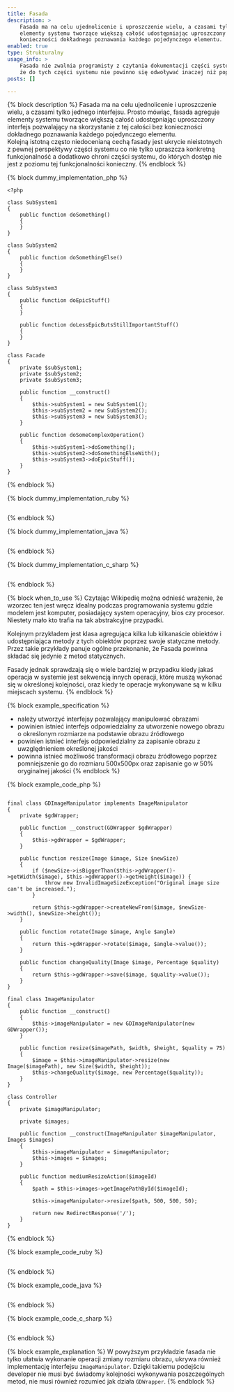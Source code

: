 ```yaml
---
title: Fasada
description: >
    Fasada ma na celu ujednolicenie i uproszczenie wielu, a czasami tylko jednego interfejsu. Prosto mówiąc, fasada agreguje 
    elementy systemu tworzące większą całość udostępniając uproszczony interfejs pozwalający na skorzystanie z tej całości bez
    konieczności dokładnego poznawania każdego pojedynczego elementu.
enabled: true
type: Strukturalny 
usage_info: >
    Fasada nie zwalnia programisty z czytania dokumentacji części systemu ukrytych pod fasadą. Fasada nie oznacza również, 
    że do tych części systemu nie powinno się odwoływać inaczej niż poprzez metody udostępnione przez fasadę. 
posts: []

---
```

{% block description %}
Fasada ma na celu ujednolicenie i uproszczenie wielu, a czasami tylko jednego interfejsu. Prosto mówiąc, fasada agreguje 
elementy systemu tworzące większą całość udostępniając uproszczony interfejs pozwalający na skorzystanie z tej całości bez
konieczności dokładnego poznawania każdego pojedynczego elementu.  
Kolejną istotną często niedocenianą cechą fasady jest ukrycie nieistotnych z pewnej perspektywy części systemu co nie tylko
upraszcza konkretną funkcjonalność a dodatkowo chroni części systemu, do których dostęp nie jest z poziomu tej funkcjonalności
konieczny.
{% endblock %}

{% block dummy_implementation_php %}
```language-php
<?php

class SubSystem1
{
    public function doSomething()
    {
    }
}

class SubSystem2
{
    public function doSomethingElse()
    {
    }
}

class SubSystem3
{
    public function doEpicStuff()
    {
    }
    
    public function doLessEpicButsStillImportantStuff()
    {
    }
}

class Facade
{
    private $subSystem1;
    private $subSystem2;
    private $subSystem3;
    
    public function __construct()
    {
        $this->subSystem1 = new SubSystem1();
        $this->subSystem2 = new SubSystem2();
        $this->subSystem3 = new SubSystem3();
    }
    
    public function doSomeComplexOperation()
    {
        $this->subSystem1->doSomething();
        $this->subSystem2->doSomethingElseWith();
        $this->subSystem3->doEpicStuff();
    }
}
```
{% endblock %}

{% block dummy_implementation_ruby %}
```language-ruby

```
{% endblock %}

{% block dummy_implementation_java %}
```language-java

```
{% endblock %}

{% block dummy_implementation_c_sharp %}
```language-csharp

```
{% endblock %}

{% block when_to_use %}
Czytając Wikipedię można odnieść wrażenie, że wzorzec ten jest wręcz idealny podczas programowania systemu gdzie modelem
jest komputer, posiadający system operacyjny, bios czy procesor. Niestety mało kto trafia na tak abstrakcyjne przypadki.
 
Kolejnym przykładem jest klasa agregująca kilka lub kilkanaście obiektów i udostępniająca metody z tych obiektów poprzez 
swoje statyczne metody. Przez takie przykłady panuje ogólne przekonanie, że Fasada powinna składać się jedynie z metod statycznych.

Fasady jednak sprawdzają się o wiele bardziej w przypadku kiedy jakaś operacja w systemie jest sekwencją innych operacji, które
muszą wykonać się w określonej kolejności, oraz kiedy te operacje wykonywane są w kilku miejscach systemu.
{% endblock %}

{% block example_specification %}
- należy utworzyć interfejsy pozwalający manipulować obrazami
- powinien istnieć interfejs odpowiedzialny za utworzenie nowego obrazu o określonym rozmiarze na podstawie obrazu źródłowego
- powinien istnieć interfejs odpowiedzialny za zapisanie obrazu z uwzględnieniem określonej jakości
- powinna istnieć możliwość transformacji obrazu źródłowego poprzez pomniejszenie go do rozmiaru 500x500px oraz zapisanie go w 50% oryginalnej jakości
{% endblock %}

{% block example_code_php %}
```language-php

final class GDImageManipulator implements ImageManipulator
{
    private $gdWrapper;
    
    public function __construct(GDWrapper $gdWrapper)
    {
        $this->gdWrapper = $gdWrapper;
    }
    
    public function resize(Image $image, Size $newSize)
    {
        if ($newSize->isBiggerThan($this->gdWrapper()->getWidth($image), $this->gdWrapper()->getHeight($image)) {
            throw new InvalidImageSizeException("Original image size can't be increased.");
        }
        
        return $this->gdWrapper->createNewFrom($image, $newSize->width(), $newSize->height());
    }
    
    public function rotate(Image $image, Angle $angle)
    {
        return this->gdWrapper->rotate($image, $angle->value());
    }
    
    public function changeQuality(Image $image, Percentage $quality)
    {
        return $this->gdWrapper->save($image, $quality->value());
    }
}

final class ImageManipulator
{
    public function __construct()
    {
        $this->imageManipulator = new GDImageManipulator(new GDWrapper());
    }   
    
    public function resize($imagePath, $width, $height, $quality = 75)
    {
        $image = $this->imageManipulator->resize(new Image($imagePath), new Size($width, $height));
        $this->changeQuality($image, new Percentage($quality));
    }
}

class Controller
{
    private $imageManipulator;
    
    private $images;
    
    public function __construct(ImageManipulator $imageManipulator, Images $images)
    {
        $this->imageManipulator = $imageManipulator;
        $this->images = $images;
    }
    
    public function mediumResizeAction($imageId)
    {
        $path = $this->images->getImagePathById($imageId);
        
        $this->imageManipulator->resize($path, 500, 500, 50);
        
        return new RedirectResponse('/');
    }
}

```
{% endblock %}

{% block example_code_ruby %}
```language-ruby

```
{% endblock %}

{% block example_code_java %}
```language-java

```
{% endblock %}

{% block example_code_c_sharp %}
```language-csharp

```
{% endblock %}

{% block example_explanation %}
W powyższym przykładzie fasada nie tylko ułatwia wykonanie operacji zmiany rozmiaru obrazu, ukrywa również 
implementację interfejsu ``ImageManipulator``. Dzięki takiemu podejściu developer nie musi być świadomy kolejności
wykonywania poszczególnych metod, nie musi również rozumieć jak działa ``GDWrapper``. 
{% endblock %}
